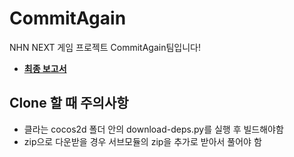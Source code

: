 CommitAgain
===========

NHN NEXT 게임 프로젝트 CommitAgain팀입니다!


 * [**최종 보고서**](https://github.com/dlakwwkd/CommitAgain/wiki/%EC%B5%9C%EC%A2%85-%EB%B3%B4%EA%B3%A0%EC%84%9C)


Clone 할 때 주의사항
----
 * 클라는 cocos2d 폴더 안의 download-deps.py를 실행 후 빌드해야함
 * zip으로 다운받을 경우 서브모듈의 zip을 추가로 받아서 풀어야 함
